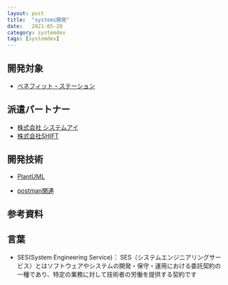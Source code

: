 ```yaml
---
layout: post
title:  "systemi開発"
date:   2021-05-20
category: systemdev
tags: [systemdev]
---
```


## 開発対象

- [ベネフィット・ステーション](https://bs.benefit-one.co.jp/)

## 派遣パートナー

- [株式会社 システムアイ](https://www.systemi.co.jp/)
- [株式会社SHIFT](https://www.shiftinc.jp/)


## 開発技術

- [PlantUML](https://plantuml.com/ja/)

- [postman関連](https://codertang.com/2020/10/21/postman/)

## 参考資料

## 言葉
- SES(System Engineering Service)：
    SES（システムエンジニアリングサービス）とはソフトウェアやシステムの開発・保守・運用における委託契約の一種であり、特定の業務に対して技術者の労働を提供する契約です